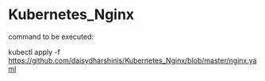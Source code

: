 # Kubernetes_Nginx
command to be executed:

kubectl apply -f https://github.com/daisydharshinis/Kubernetes_Nginx/blob/master/nginx.yaml


